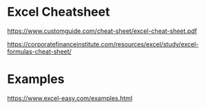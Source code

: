 
# Excel Cheatsheet
https://www.customguide.com/cheat-sheet/excel-cheat-sheet.pdf

https://corporatefinanceinstitute.com/resources/excel/study/excel-formulas-cheat-sheet/

# Examples
https://www.excel-easy.com/examples.html
